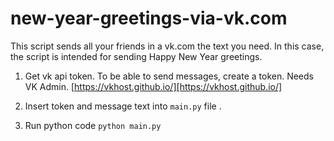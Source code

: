 # new-year-greetings-via-vk.com

This script sends all your friends in a vk.com the text you need. In this case, the script is intended for sending Happy New Year greetings.

1. Get vk api token. To be able to send messages, create a token. Needs VK Admin.
[https://vkhost.github.io/][https://vkhost.github.io/]

2. Insert token and message text into `main.py` file .

4. Run python code `python main.py`


[https://vkhost.github.io/]: https://vkhost.github.io/